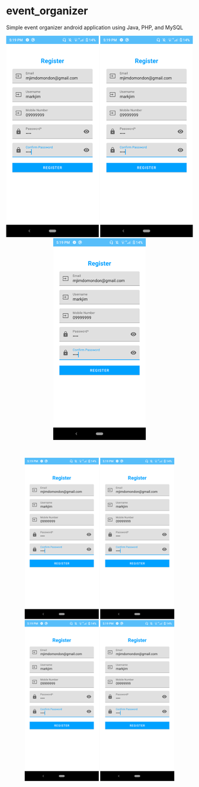 # event_organizer
Simple event organizer android application using Java, PHP, and MySQL

<p align="center">
  <img src="https://github.com/markjim10/event_organizer/blob/main/images/0.png" width="250">
  <img src="https://github.com/markjim10/event_organizer/blob/main/images/0.png" width="250">
  <img src="https://github.com/markjim10/event_organizer/blob/main/images/0.png" width="250">
</p>
<br>
<p align="center">
  <img src="https://github.com/markjim10/event_organizer/blob/main/images/0.png" width="200">
  <img src="https://github.com/markjim10/event_organizer/blob/main/images/0.png" width="200">
  <img src="https://github.com/markjim10/event_organizer/blob/main/images/0.png" width="200">
  <img src="https://github.com/markjim10/event_organizer/blob/main/images/0.png" width="200">
</p>
<br>
<br>
